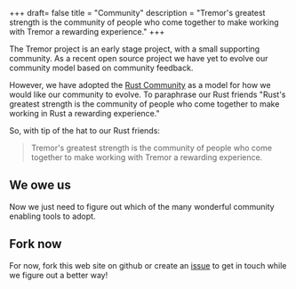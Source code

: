 +++
draft= false
title = "Community"
description = "Tremor's greatest strength is the community of people who come together to make working with Tremor a rewarding experience."
+++

The Tremor project is an early stage project, with a small supporting community. As a recent
open source project we have yet to evolve our community model based on community feedback.

However, we have adopted the [Rust Community](https://www.rust-lang.org/community) as a model
for how we would like our community to evolve. To paraphrase our Rust friends "Rust's greatest
strength is the community of people who come together to make working in Rust a rewarding experience."

So, with tip of the hat to our Rust friends:


> Tremor's greatest strength is the community of people who come together to make working with Tremor a rewarding experience.

## We owe us

Now we just need to figure out which of the many wonderful community enabling tools to adopt.

## Fork now

For now, fork this web site on github or create an [issue](https://github.com/wayfair-incubator/tremor-www-main/issues) to get in touch while we figure out a better way!